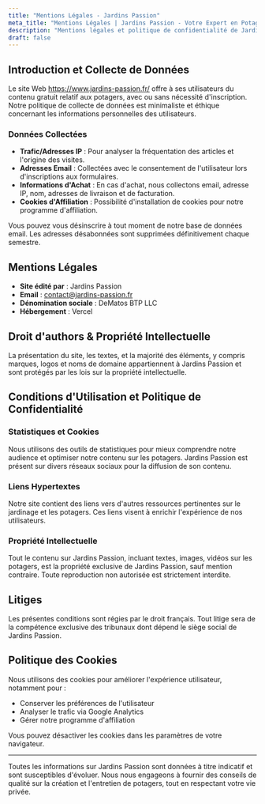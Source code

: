 ```yaml
---
title: "Mentions Légales - Jardins Passion"
meta_title: "Mentions Légales | Jardins Passion - Votre Expert en Potagers"
description: "Mentions légales et politique de confidentialité de Jardins Passion, votre guide expert pour la création et l'entretien de potagers."
draft: false
---
```


## Introduction et Collecte de Données

Le site Web https://www.jardins-passion.fr/ offre à ses utilisateurs du contenu gratuit relatif aux potagers, avec ou sans nécessité d'inscription. Notre politique de collecte de données est minimaliste et éthique concernant les informations personnelles des utilisateurs.

### Données Collectées

- **Trafic/Adresses IP** : Pour analyser la fréquentation des articles et l'origine des visites.
- **Adresses Email** : Collectées avec le consentement de l'utilisateur lors d'inscriptions aux formulaires.
- **Informations d'Achat** : En cas d'achat, nous collectons email, adresse IP, nom, adresses de livraison et de facturation.
- **Cookies d'Affiliation** : Possibilité d'installation de cookies pour notre programme d'affiliation.

Vous pouvez vous désinscrire à tout moment de notre base de données email. Les adresses désabonnées sont supprimées définitivement chaque semestre.

## Mentions Légales

- **Site édité par** : Jardins Passion
- **Email** : contact@jardins-passion.fr
- **Dénomination sociale** : DeMatos BTP LLC
- **Hébergement** : Vercel

## Droit d'authors & Propriété Intellectuelle

La présentation du site, les textes, et la majorité des éléments, y compris marques, logos et noms de domaine appartiennent à Jardins Passion et sont protégés par les lois sur la propriété intellectuelle.

## Conditions d'Utilisation et Politique de Confidentialité

### Statistiques et Cookies

Nous utilisons des outils de statistiques pour mieux comprendre notre audience et optimiser notre contenu sur les potagers. Jardins Passion est présent sur divers réseaux sociaux pour la diffusion de son contenu.

### Liens Hypertextes

Notre site contient des liens vers d'autres ressources pertinentes sur le jardinage et les potagers. Ces liens visent à enrichir l'expérience de nos utilisateurs.

### Propriété Intellectuelle

Tout le contenu sur Jardins Passion, incluant textes, images, vidéos sur les potagers, est la propriété exclusive de Jardins Passion, sauf mention contraire. Toute reproduction non autorisée est strictement interdite.

## Litiges

Les présentes conditions sont régies par le droit français. Tout litige sera de la compétence exclusive des tribunaux dont dépend le siège social de Jardins Passion.

## Politique des Cookies

Nous utilisons des cookies pour améliorer l'expérience utilisateur, notamment pour :
- Conserver les préférences de l'utilisateur
- Analyser le trafic via Google Analytics
- Gérer notre programme d'affiliation

Vous pouvez désactiver les cookies dans les paramètres de votre navigateur.

---

Toutes les informations sur Jardins Passion sont données à titre indicatif et sont susceptibles d'évoluer. Nous nous engageons à fournir des conseils de qualité sur la création et l'entretien de potagers, tout en respectant votre vie privée.